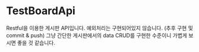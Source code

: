 # TestBoardApi
Restful을 이용한 게시판 API입니다.
예외처리는 구현되어있지 않습니다. (추후 구현 및 commit & push)
그냥 간단한 게시판에서의 data CRUD를 구현한 수준이니 가볍게 보시면 좋을 것 같습니다.
